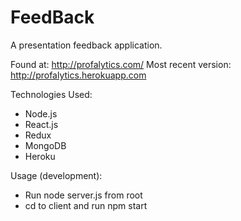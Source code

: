 # FeedBack
A presentation feedback application.

Found at: http://profalytics.com/
Most recent version: http://profalytics.herokuapp.com

Technologies Used:
- Node.js
- React.js
- Redux
- MongoDB
- Heroku

Usage (development): 
- Run node server.js from root
- cd to client and run npm start
